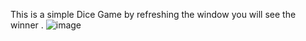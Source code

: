 This is a simple Dice Game by refreshing the window you will see the winner .
![image](https://github.com/vishal1015/Dice-Game/assets/109803237/bd282a23-ee89-4857-9958-d00c5fbefd14)
